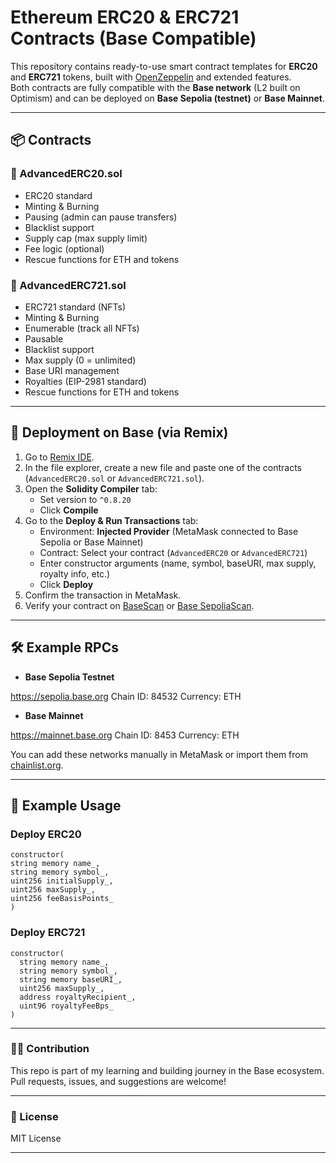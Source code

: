# Ethereum ERC20 & ERC721 Contracts (Base Compatible)

This repository contains ready-to-use smart contract templates for **ERC20** and **ERC721** tokens, built with [OpenZeppelin](https://openzeppelin.com/contracts/) and extended features.  
Both contracts are fully compatible with the **Base network** (L2 built on Optimism) and can be deployed on **Base Sepolia (testnet)** or **Base Mainnet**.

---

## 📦 Contracts

### 🔹 AdvancedERC20.sol
- ERC20 standard
- Minting & Burning
- Pausing (admin can pause transfers)
- Blacklist support
- Supply cap (max supply limit)
- Fee logic (optional)
- Rescue functions for ETH and tokens

### 🔹 AdvancedERC721.sol
- ERC721 standard (NFTs)
- Minting & Burning
- Enumerable (track all NFTs)
- Pausable
- Blacklist support
- Max supply (0 = unlimited)
- Base URI management
- Royalties (EIP-2981 standard)
- Rescue functions for ETH and tokens

---

## 🚀 Deployment on Base (via Remix)

1. Go to [Remix IDE](https://remix.ethereum.org).
2. In the file explorer, create a new file and paste one of the contracts (`AdvancedERC20.sol` or `AdvancedERC721.sol`).
3. Open the **Solidity Compiler** tab:
   - Set version to `^0.8.20`
   - Click **Compile**
4. Go to the **Deploy & Run Transactions** tab:
   - Environment: **Injected Provider** (MetaMask connected to Base Sepolia or Base Mainnet)
   - Contract: Select your contract (`AdvancedERC20` or `AdvancedERC721`)
   - Enter constructor arguments (name, symbol, baseURI, max supply, royalty info, etc.)
   - Click **Deploy**
5. Confirm the transaction in MetaMask.  
6. Verify your contract on [BaseScan](https://basescan.org) or [Base SepoliaScan](https://sepolia.basescan.org).

---

## 🛠️ Example RPCs

- **Base Sepolia Testnet**

https://sepolia.base.org Chain ID: 84532 Currency: ETH

- **Base Mainnet**

https://mainnet.base.org Chain ID: 8453 Currency: ETH

You can add these networks manually in MetaMask or import them from [chainlist.org](https://chainlist.org).

---

## 📖 Example Usage

### Deploy ERC20
```solidity
constructor(
string memory name_,
string memory symbol_,
uint256 initialSupply_,
uint256 maxSupply_,
uint256 feeBasisPoints_
)
```

### Deploy ERC721
```solidity
constructor(
  string memory name_,
  string memory symbol_,
  string memory baseURI_,
  uint256 maxSupply_,
  address royaltyRecipient_,
  uint96 royaltyFeeBps_
)
```

---

### 🧑‍💻 Contribution

This repo is part of my learning and building journey in the Base ecosystem.
Pull requests, issues, and suggestions are welcome!


---

### 📜 License

MIT License

---
